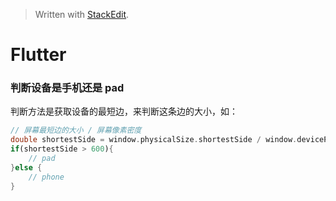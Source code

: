 


> Written with [StackEdit](https://stackedit.io/).

# Flutter 

### 判断设备是手机还是 pad
判断方法是获取设备的最短边，来判断这条边的大小，如：
```dart
// 屏幕最短边的大小 / 屏幕像素密度
double shortestSide = window.physicalSize.shortestSide / window.devicePixelRatio;
if(shortestSide > 600){
	// pad
}else {
	// phone
}
```
<!--stackedit_data:
eyJoaXN0b3J5IjpbMjA3MjcyOTY4MF19
-->